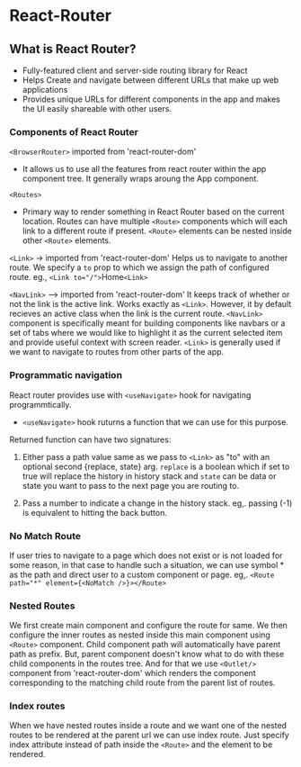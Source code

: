 # React-Router

## What is React Router?

- Fully-featured client and server-side routing library for React
- Helps Create and navigate between different URLs that make up web applications
- Provides unique URLs for different components in the app and makes the UI easily shareable with other users.

### Components of React Router

`<BrowserRouter>` imported from 'react-router-dom'

- It allows us to use all the features from react router within the app component tree. It generally wraps aroung the App component.

`<Routes>`

- Primary way to render something in React Router based on the current location. Routes can have multiple `<Route>` components which will each link to a different route if present. `<Route>` elements can be nested inside other `<Route>` elements.

`<Link>` -> imported from 'react-router-dom'
Helps us to navigate to another route. We specify a `to` prop to which we assign the path of configured route.
eg., `<Link to="/">`Home`<Link>`

`<NavLink>` --> imported from 'react-router-dom'
It keeps track of whether or not the link is the active link. Works exactly as `<Link>`. However, it by default recieves an active class when the link is the current route. `<NavLink>` component is specifically meant for building components like navbars or a set of tabs where we would like to highlight it as the current selected item and provide useful context with screen reader. `<Link>` is generally used if we want to navigate to routes from other parts of the app.

### Programmatic navigation

React router provides use with `<useNavigate>` hook for navigating programmtically.

- `<useNavigate>` hook ruturns a function that we can use for this purpose.

Returned function can have two signatures:

1. Either pass a path value same as we pass to `<Link>` as "to" with an optional second {replace, state} arg. `replace` is a boolean which if set to true will replace the history in history stack and `state` can be data or state you want to pass to the next page you are routing to.

2. Pass a number to indicate a change in the history stack. eg,. passing (-1) is equivalent to hitting the back button.

### No Match Route

If user tries to navigate to a page which does not exist or is not loaded for some reason, in that case to handle such a situation, we can use symbol \* as the path and direct user to a custom component or page.
eg,. `<Route path="*" element={<NoMatch />}></Route>`

### Nested Routes

We first create main component and configure the route for same. We then configure the inner routes as nested inside this main component using `<Route>` component. Child component path will automatically have parent path as prefix. But, parent component doesn't know what to do with these child components in the routes tree. And for that we use `<Outlet/>` component from 'react-router-dom' which renders the component corresponding to the matching child route from the parent list of routes.

### Index routes

When we have nested routes inside a route and we want one of the nested routes to be rendered at the parent url we can use index route. Just specify index attribute instead of path inside the `<Route>` and the element to be rendered.
